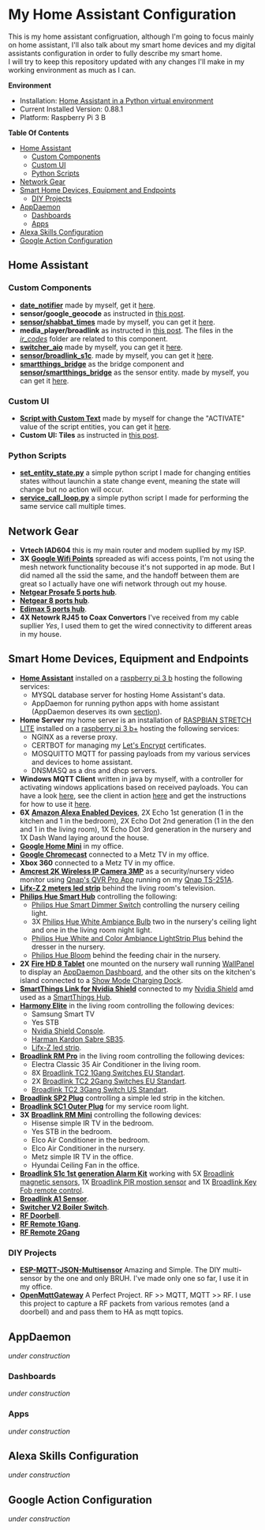 # My  Home Assistant Configuration
This is my home assistant configruation, although I'm going to focus mainly on home assistant, I'll also talk about my smart home devices and my digital assistants configuration in order to fully describe my smart home.</br>
I will try to keep this repository updated with any changes I'll make in my working environment as much as I can.

**Environment**
- Installation: [Home Assistant in a Python virtual environment](https://www.home-assistant.io/docs/installation/virtualenv/)
- Current Installed Version: 0.88.1
- Platform: Raspberry Pi 3 B

**Table Of Contents**
- [Home Assistant](#home-assistant)
  - [Custom Components](#custom-components)
  - [Custom UI](#custom-ui)
  - [Python Scripts](#python-scripts)
- [Network Gear](#network-gear)
- [Smart Home Devices, Equipment and Endpoints](#smart-home-devices-equipment-and-endpoints)
  - [DIY Projects](#diy-projects)
- [AppDaemon](#appdaemon)
  - [Dashboards](#dashboards)
  - [Apps](#apps)
- [Alexa Skills Configuration](#alexa-skills-configuration)
- [Google Action Configuration](#google-action-configuration)

## Home Assistant

### Custom Components
- [**date_notifier**](custom_components/date_notifier) made by myself, get it [here](https://github.com/TomerFi/home-assistant-custom-components/tree/master/date_notifier).
- **sensor/google_geocode** as instructed in [this post](https://community.home-assistant.io/t/google-geocode-custom-component-gps-to-street-address/22233).
- [**sensor/shabbat_times**](custom_components/shabbat_times) made by myself, you can get it [here](https://github.com/TomerFi/home-assistant-custom-components/tree/master/shabbat_times).
- **media_player/broadlink** as instructed in [this post](https://community.home-assistant.io/t/broadlink-ir-media-player-for-old-dump-tvs/27706). The files in the [*ir_codes*](ir_codes) folder are related to this component.
- [**switcher_aio**](custom_components/switcher_aio) made by myself, you can get it [here](https://github.com/TomerFi/home-assistant-custom-components/tree/master/switcher_aio).
- [**sensor/broadlink_s1c**](custom_components/broadlink_s1c). made by myself, you can get it [here](https://github.com/TomerFi/home-assistant-custom-components/tree/master/broadlink_s1c).
- [**smartthings_bridge**](custom_components/smartthings_bridge) as the bridge component and [**sensor/smartthings_bridge**](custom_components/sensor/smartthings_bridge.py) as the sensor entity. made by myself, you can get it [here](https://github.com/TomerFi/home_assistant_smartthings_bridge).

### Custom UI
 - [**Script with Custom Text**](www/custom_ui/state-card-script-custom-text.html) made by myself for change the "ACTIVATE" value of the script entities, you can get it [here](https://github.com/TomerFi/home-assistant-custom-ui#script-with-custom-text).
 - **Custom UI: Tiles** as instructed in [this post](https://community.home-assistant.io/t/custom-ui-tiles/29513).

### Python Scripts
 - [**set_entity_state.py**](python_scripts/set_entity_state.py) a simple python script I made for changing entities states without launchin a state change event, meaning the state will change but no action will occur.
 - [**service_call_loop.py**](python_scripts/service_call_loop.py) a simple python script I made for performing the same service call multiple times.

## Network Gear
- **Vrtech IAD604** this is my main router and modem supllied by my ISP.
- **3X** [**Google Wifi Points**](https://www.amazon.com/gp/product/B01MAW2294/ref=oh_aui_detailpage_o03_s00?ie=UTF8&psc=1) spreaded as wifi access points, I'm not using the mesh network functionality becouse it's not supported in ap mode. But I did named all the ssid the same, and the handoff between them are great so I actually have one wifi network through out my house.
- [**Netgear Prosafe 5 ports hub**](https://www.amazon.com/gp/product/B00HGLVZLY/ref=oh_aui_detailpage_o00_s00?ie=UTF8&psc=1).
- [**Netgear 8 ports hub**](https://www.amazon.com/gp/product/B00KFD0SEA/ref=oh_aui_detailpage_o01_s00?ie=UTF8&psc=1).
- [**Edimax 5 ports hub**](https://www.amazon.com/Edimax-ES-5500GV3-Gigabit-Ethernet-Switch/dp/B00H8XIZT0/ref=sr_1_12?s=electronics&ie=UTF8&qid=1510662309&sr=1-12&keywords=edimax+switch).
- **4X Netowrk RJ45 to Coax Convertors** I've received from my cable supllier *Yes*, I used them to get the wired connectivity to different areas in my house.

## Smart Home Devices, Equipment and Endpoints
- [**Home Assistant**](https://www.home-assistant.io/docs/installation/virtualenv/) installed on a [raspberry pi 3 b](https://www.amazon.com/gp/product/B01C6EQNNK/ref=oh_aui_detailpage_o00_s00?ie=UTF8&psc=1) hosting the following services:
  - MYSQL database server for hosting Home Assistant's data.
  - AppDaemon for running python apps with home assistant (AppDaemon deserves its own [section](#appdaemon)).
- **Home Server** my home server is an installation of [RASPBIAN STRETCH LITE](https://www.raspberrypi.org/downloads/raspbian/) installed on a [raspberry pi 3 b+](https://www.amazon.com/gp/product/B07BC6WH7V/ref=oh_aui_detailpage_o01_s00?ie=UTF8&psc=1) hosting the following services:
  - NGINX as a reverse proxy.
  - CERTBOT for managing my [Let's Encrypt](https://letsencrypt.org/) certificates.
  - MOSQUITTO MQTT for passing payloads from my various services and devices to home assistant.
  - DNSMASQ as a dns and dhcp servers.
- **Windows MQTT Client** written in java by myself, with a controller for activating windows applications based on received payloads. You can have a look [here](https://community.home-assistant.io/t/how-i-made-alexa-talk-to-my-computer-through-home-assistant/32448), see the client in action [here](https://www.youtube.com/watch?v=AQzD0TPG-xE) and get the instructions for how to use it [here](https://github.com/TomerFi/smathhome_computer_mqtt_client).
- **6X** [**Amazon Alexa Enabled Devices**](https://www.amazon.com/Amazon-Echo-And-Alexa-Devices/b/ref=nav_shopall_1_ods_ha_echo_cp?ie=UTF8&node=9818047011), 2X Echo 1st generation (1 in the kitchen and 1 in the bedroom), 2X Echo Dot 2nd generation (1 in the den and 1 in the living room), 1X Echo Dot 3rd generation in the nursery and 1X Dash Wand laying around the house.
- [**Google Home Mini**](https://store.google.com/us/product/google_home_mini?hl=en-US) in my office.
- [**Google Chromecast**](https://store.google.com/us/product/chromecast_2015?hl=en-US) connected to a Metz TV in my office.
- **Xbox 360** connected to a Metz TV in my office.
- [**Amcrest 2K Wireless IP Camera 3MP**](https://www.amazon.com/gp/product/B01LWK9VFS/ref=oh_aui_detailpage_o00_s00?ie=UTF8&psc=1) as a security/nursery video monitor using [Qnap's QVR Pro App](https://www.qnap.com/solution/qvr-pro-official/en/) running on my [Qnap TS-251A](https://www.amazon.de/gp/product/B01K6TWQD8/ref=oh_aui_detailpage_o00_s00?ie=UTF8&psc=1).
- [**Lifx-Z 2 meters led strip**](https://www.amazon.com/gp/product/B01KY02NLY/ref=oh_aui_detailpage_o01_s00?ie=UTF8&psc=1) behind the living room's television.
- [**Philips Hue Smart Hub**](https://www.amazon.com/gp/product/B016H0QZ7I/ref=oh_aui_detailpage_o00_s00?ie=UTF8&psc=1) controlling the following:
  - [Philips Hue Smart Dimmer Switch](https://www.amazon.com/dp/B076MGKTGS/ref=sxbs_sxwds-stppvp_1?pf_rd_p=d45777d6-4c64-4117-8332-1659db52e64f&pd_rd_wg=4d9JG&pf_rd_r=PDBMWEWMRVBNEN8K2ETK&pd_rd_i=B076MGKTGS&pd_rd_w=npz5i&pd_rd_r=8721dbcb-d164-4c7d-aeff-40fcf0140caf&ie=UTF8&qid=1546435068&sr=1) controlling the nursery ceiling light.
  - 3X [Philips Hue White Ambiance Bulb](https://www.amazon.com/gp/product/B01F6T4R0S/ref=oh_aui_detailpage_o08_s00?ie=UTF8&th=1) two in the nursery's ceiling light and one in the living room night light.
  - [Philips Hue White and Color Ambiance LightStrip Plus](https://www.amazon.com/gp/product/B0167H33DU/ref=oh_aui_detailpage_o08_s00?ie=UTF8&psc=1) behind the dresser in the nursery.
  - [Philips Hue Bloom](https://www.amazon.com/gp/product/B07BNRYGYX/ref=oh_aui_detailpage_o08_s00?ie=UTF8&psc=1) behind the feeding chair in the nursery.
- **2X** [**Fire HD 8 Tablet**](https://www.amazon.com/gp/product/B0794RHPZD/ref=oh_aui_detailpage_o00_s00?ie=UTF8&psc=1) one mounted on the nursery wall running [WallPanel](https://github.com/WallPanel-Project/wallpanel-android) to display an [AppDaemon Dashboard](#dashboards), and the other sits on the kitchen's island connected to a [Show Mode Charging Dock](https://www.amazon.com/dp/B07FQVQZKN/ref=fs_ods_tab_zskar).
- [**SmartThings Link for Nvidia Shield**](https://www.amazon.com/gp/product/B071GSVP6Z/ref=oh_aui_detailpage_o02_s00?ie=UTF8&psc=1) connected to my [Nvidia Shield](https://www.amazon.com/gp/product/B01N1NT9Y6/ref=oh_aui_detailpage_o06_s00?ie=UTF8&psc=1) amd used as a [SmartThings Hub](https://www.smartthings.com/).
- [**Harmony Elite**](https://www.amazon.com/gp/product/B014PDFP9S/ref=oh_aui_detailpage_o04_s00?ie=UTF8&psc=1) in the living room controlling the following devices:
  - Samsung Smart TV
  - Yes STB
  - [Nvidia Shield Console](https://www.amazon.com/gp/product/B01N1NT9Y6/ref=oh_aui_detailpage_o02_s00?ie=UTF8&th=1).
  - [Harman Kardon Sabre SB35](https://www.amazon.com/Harman-Kardon-SABRE-SB35-Entertainment/dp/B00F9HTX7U/ref=sr_1_1?s=electronics&ie=UTF8&qid=1510609535&sr=1-1&keywords=sabre+sb35).
  - [Lifx-Z led strip](https://www.amazon.com/gp/product/B01KY02NLY/ref=oh_aui_detailpage_o01_s00?ie=UTF8&psc=1).
- [**Broadlink RM Pro**](https://www.aliexpress.com/item/Broadlink-RM2-RM-Pro-Smart-home-Automation-Universal-Intelligent-wireless-remote-control-WIFI-IR-RF-switch/32738344424.html?spm=a2g0s.9042311.0.0.elfcCR) in the living room controlling the following devices:
  - Electra Classic 35 Air Conditioner in the living room.
  - 8X [Broadlink TC2 1Gang Switches EU Standart](https://www.aliexpress.com/item/2016-New-Arrival-Broadlink-TC2-Light-Touch-Switch-EU-220V-1Gang-Wall-Switch-White-Touch-Panel/32592935925.html?spm=a2g0s.9042311.0.0.elfcCR).
  - 2X [Broadlink TC2 2Gang Switches EU Standart](https://www.aliexpress.com/item/2016-New-Arrival-Broadlink-TC2-Touch-Switches-2Gang-EU-220V-Remote-Control-Wall-Light-Switch-Smart/32592959665.html?spm=a2g0s.9042311.0.0.elfcCR).
  - [Broadlink TC2 3Gang Switch US Standart](https://www.aliexpress.com/item/2016-New-Broadlink-TC2-Light-Touch-Switch-US-AU-110V-3Gang-Wall-Switch-Wireless-Remote-Control/32591265614.html?spm=a2g0s.9042311.0.0.1rwADH).
- [**Broadlink SP2 Plug**](https://www.aliexpress.com/item/Broadlink-16A-EU-US-wifi-power-socket-SP-CC-Home-Automation-Smart-plug-outlet-Wireless-Control/32639393902.html?spm=a2g0s.9042311.0.0.1rwADH) controlling a simple led strip in the kitchen.
- [**Broadlink SC1 Outer Plug**](https://www.aliexpress.com/item/New-Broadlink-SC1-Wifi-Smart-Remote-Controlled-Power-Home-Automation-APP-Wireless-power-light-Switch-Via/32811421862.html?spm=a2g0s.9042311.0.0.1rwADH) for my service room light.
- **3X** [**Broadlink RM Mini**](https://www.aliexpress.com/item/Original-Broadlink-RM-Mini3Black-bean-Smart-Home-Automation-Universal-Intelligent-WiFi-IR-4G-Wireless-Controller-by/32657100947.html?spm=a2g0s.9042311.0.0.1rwADH) controlling the following devices:
  - Hisense simple IR TV in the bedroom.
  - Yes STB in the bedroom.
  - Elco Air Conditioner in the bedroom.
  - Elco Air Conditioner in the nursery.
  - Metz simple IR TV in the office.
  - Hyundai Ceiling Fan in the office.
- [**Broadlink S1c 1st generation Alarm Kit**](https://www.aliexpress.com/item/2015-New-Arrival-Broadlink-S1-S1C-SmartOne-Alarm-Security-Kit-For-Home-Smart-Home-Alarm-System/32523639274.html?spm=a2g0s.9042311.0.0.1rwADH) working with 5X [Broadlink magnetic sensors](https://www.aliexpress.com/item/Original-Broadlink-S1C-433Mhz-Door-Sensor-Contact-Wireless-Window-Magnet-Entry-Detector-Sensor-Smart-Home-Alarm/32694362268.html?spm=a2g0s.9042311.0.0.8GFN5e), 1X [Broadlink PIR mostion sensor](https://www.aliexpress.com/item/Original-BroadLink-Smart-Home-Wireless-Intelligent-Infrared-PIR-Motion-Sensor-Anti-theft-for-Home-Security-S1/32757643751.html?spm=2114.search0104.3.8.3fc8a236izI5LU&ws_ab_test=searchweb0_0,searchweb201602_3_10065_10068_319_10059_10884_317_10887_10696_100031_321_322_10084_453_10083_454_10103_10618_10307_537_536,searchweb201603_51,ppcSwitch_0&algo_expid=126dccf7-f4b5-4a2b-b329-a0c6626a8846-1&algo_pvid=126dccf7-f4b5-4a2b-b329-a0c6626a8846) and 1X [Broadlink Key Fob remote control](https://www.aliexpress.com/item/Original-Broadlink-S1C-S1-S2-Key-Fob-Remote-Control-Activate-Select-Sensors-For-S1-S1C-SmartONE/32842170690.html?spm=2114.search0104.3.94.45e06ef7elLUke&ws_ab_test=searchweb0_0,searchweb201602_3_10065_10068_319_10059_10884_317_10887_10696_100031_321_322_10084_453_10083_454_10103_10618_10307_537_536,searchweb201603_51,ppcSwitch_0&algo_expid=5b984a39-8673-41e1-96b9-2a3d74a7c7df-14&algo_pvid=5b984a39-8673-41e1-96b9-2a3d74a7c7df).
- [**Broadlink A1 Sensor**](https://www.aliexpress.com/item/Broadlink-A1-E-air-wifi-Air-Quatily-Detector-Intelligent-Purifier-smart-home-Automation-phone-detect-Temperature/32614430027.html?spm=a2g0s.9042311.0.0.6NtFMx).
- [**Switcher V2 Boiler Switch**](https://www.switcher.co.il/%D7%9E%D7%95%D7%A6%D7%A8/%D7%A1%D7%95%D7%95%D7%99%D7%A6%D7%A8/?doing_wp_cron=1519315002.3308029174804687500000).
- [**RF Doorbell**](https://www.aliexpress.com/item/Plug-in-Wireless-Door-Bell-Waterproof-US-Plug-Push-Button-36-Chimes-1-Ourdoor-Transmitter-2/32326166816.html?spm=a2g0s.9042311.0.0.719e4c4dV4Xc1V).
- [**RF Remote 1Gang**](https://www.aliexpress.com/item/VHOME-EU-UK-Smart-Home-433MHZ-RF-Smart-Remote-Control-transmitter-220V-Crystal-Panel-Touch-Wall/32755499771.html?spm=a2g0s.9042311.0.0.27424c4dKhoqUz).
- [**RF Remote 2Gang**](https://www.aliexpress.com/item/Vhome-Smart-home-Wireless-433MHz-Wall-stickers-Remote-Control-transmitter-with-EU-UK-2gang-1-Way/32742594094.html?spm=a2g0s.9042311.0.0.27424c4dKhoqUz)

### DIY Projects
- [**ESP-MQTT-JSON-Multisensor**](https://github.com/bruhautomation/ESP-MQTT-JSON-Multisensor) Amazing and Simple. The DIY multi-sensor by the one and only BRUH. I've made only one so far, I use it in my office.
- [**OpenMqttGateway**](https://github.com/1technophile/OpenMQTTGateway) A Perfect Project. RF >> MQTT, MQTT >> RF. I use this project to capture a RF packets from various remotes (and a doorbell) and and pass them to HA as mqtt topics.

## AppDaemon
*under construction*

### Dashboards
*under construction*

### Apps
*under construction*

## Alexa Skills Configuration
*under construction*

## Google Action Configuration
*under construction*
